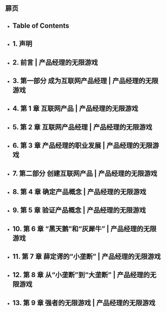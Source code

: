 ## 扉页
- ## Table of Contents
- ## 1. 声明
- ## 2. 前言 | 产品经理的无限游戏
- ## 3. 第一部分 成为互联网产品经理 | 产品经理的无限游戏
- ## 4. 第 1 章 互联网产品 | 产品经理的无限游戏
- ## 5. 第 2 章 互联网产品经理 | 产品经理的无限游戏
- ## 6. 第 3 章 产品经理的职业发展 | 产品经理的无限游戏
- ## 7. 第二部分 创建互联网产品 | 产品经理的无限游戏
- ## 8. 第 4 章 确定产品概念 | 产品经理的无限游戏
- ## 9. 第 5 章 验证产品概念 | 产品经理的无限游戏
- ## 10. 第 6 章 “黑天鹅”和“灰犀牛” | 产品经理的无限游戏
- ## 11. 第 7 章 薛定谔的“小垄断” | 产品经理的无限游戏
- ## 12. 第 8 章 从“小垄断”到“大垄断” | 产品经理的无限游戏
- ## 13. 第 9 章 强者的无限游戏 | 产品经理的无限游戏